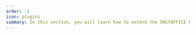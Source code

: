 ```yaml
---
order: -2
icon: plugins
summary: In this section, you will learn how to extend the ONLYOFFICE Docs functionality by creating your own plugins/macros. Here you will find the information about their structure, development lifecycle, and examples.
---
```

